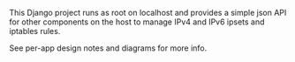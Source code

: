 This Django project runs as root on localhost
and provides a simple json API
for other components on the host
to manage IPv4 and IPv6
ipsets and iptables rules.

See per-app design notes and diagrams
for more info.
